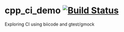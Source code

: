 # cpp_ci_demo [![Build Status](https://travis-ci.org/audioplastic/cpp_ci_demo.svg?branch=master)](https://travis-ci.org/audioplastic/cpp_ci_demo)
Exploring CI using biicode and gtest/gmock
